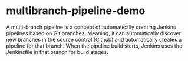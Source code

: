 # multibranch-pipeline-demo
A multi-branch pipeline is a concept of automatically creating Jenkins pipelines based on Git branches. Meaning, it can automatically discover new branches in the source control (Github) and automatically creates a pipeline for that branch. When the pipeline build starts, Jenkins uses the Jenkinsfile in that branch for build stages. 
